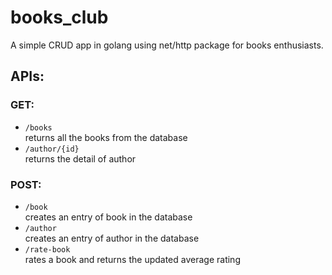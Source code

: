 # books_club
A simple CRUD app in golang using net/http package for books enthusiasts.

## APIs:

### GET:
- `/books`  
  returns all the books from the database
- `/author/{id}`  
  returns the detail of author 

### POST:
- `/book`  
  creates an entry of book in the database
- `/author`  
  creates an entry of author in the database
- `/rate-book`  
  rates a book and returns the updated average rating
